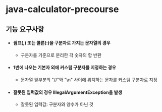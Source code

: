 # java-calculator-precourse
## 기능 요구사항
* #### 쉼표(,) 또는 콜론(:)을 구분자로 가지는 문자열의 경우
   * 구분자를 기준으로 분리한 각 숫자의 합 반환
     
* #### 1번에 나오는 기본자 외에 커스텀 구분자를 지정하는 경우
  * 문자열 앞부분의 "//"와 "\n" 사이에 위치하는 문자를 커스텀 구분자로 지정

* #### 잘못된 입력값의 경우 IllegalArgumentException을 발생
   * 잘못된 입력값: 구분자와 양수가 아닌 것
  
